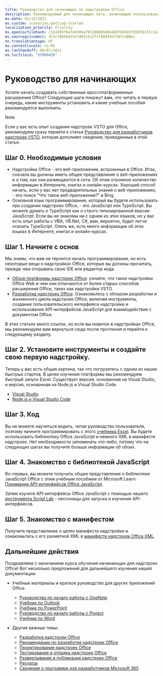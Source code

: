 ```yaml
---
title: Руководство для начинающих по надстройкам Office
description: Рекомендуемый для начинающих путь, включающий использование учебных ресурсов для надстроек Office.
ms.date: 02/12/2021
ms.custom: scenarios:getting-started
localization_priority: Priority
ms.openlocfilehash: c3242057be7e8306af91268085b6b46078d301fd507013fc1a27b94e7538d26c
ms.sourcegitcommit: 4f2c76b48d15e7d03c5c5f1f809493758fcd88ec
ms.translationtype: HT
ms.contentlocale: ru-RU
ms.lasthandoff: 08/07/2021
ms.locfileid: "57089420"
---
```

# <a name="beginners-guide"></a>Руководство для начинающих

Хотите начать создавать собственные кроссплатформенные расширения Office? Следующие шаги покажут вам, что читать в первую очередь, какие инструменты установить и какие учебные пособия рекомендуется выполнить.

> [!NOTE]
> Если у вас есть опыт создания надстроек VSTO для Office, рекомендуем сразу перейти к статье [Руководство для разработчиков надстроек VSTO](learning-path-transition.md), которая дополняет сведения, приведенные в этой статье.

## <a name="step-0-prerequisites"></a>Шаг 0. Необходимые условия

- Надстройки Office - это веб-приложения, встроенные в Office. Итак, сначала вы должны иметь общее представление о веб-приложениях и о том, как они размещаются в сети. Об этом огромное количество информации в Интернете, книгах и онлайн-курсах. Хороший способ начать, если у вас нет предварительных знаний о веб-приложениях, - это поиск "Что такое веб-приложение?" в Bing.
- Основной язык программирования, который вы будете использовать при создании надстроек Office, - это JavaScript или TypeScript. Вы можете думать о TypeScript как о строго типизированной версии JavaScript. Если вы не знакомы ни с одним из этих языков, но у вас есть опыт работы с VBA, VB.Net, C#, вам, вероятно, будет легче освоить TypeScript. Опять же, есть много информации об этих языках в Интернете, книгах и онлайн-курсах.

## <a name="step-1-begin-with-fundamentals"></a>Шаг 1. Начните с основ

Мы знаем, что вам не терпится начать программирование, но есть некоторые вещи о надстройках Office, которые вы должны прочитать, прежде чем открывать свою IDE или редактор кода.

- [Обзор платформы надстроек Office](office-add-ins.md): узнайте, что такое надстройки Office Web и чем они отличаются от более старых способов расширения Office, таких как надстройки VSTO.
- [Разработка надстроек Office](../develop/develop-overview.md). Ознакомьтесь с обзором разработки и жизненного цикла надстроек Office, включая инструменты, создание пользовательского интерфейса надстройки и использование API-интерфейсов JavaScript для взаимодействия с документом Office.

В этих статьях много ссылок, но если вы новичок в надстройках Office, мы рекомендуем вам вернуться сюда после прочтения и перейти к следующему разделу.

## <a name="step-2-install-tools-and-create-your-first-add-in"></a>Шаг 2. Установите инструменты и создайте свою первую надстройку.

Теперь у вас есть общая картина, так что погрузитесь с одним из наших быстрых стартов. В целях изучения платформы мы рекомендуем быстрый запуск Excel. Существует версия, основанная на Visual Studio, и версия, основанная на Node.js и Visual Studio Code.

- [Visual Studio](../quickstarts/excel-quickstart-jquery.md?tabs=visualstudio)
- [Node.js и Visual Studio Code](../quickstarts/excel-quickstart-jquery.md?tabs=yeomangenerator)

## <a name="step-3-code"></a>Шаг 3. Код

Вы не можете научиться водить, читая руководство пользователя, поэтому начните программировать с этого [учебника Excel](../tutorials/excel-tutorial.md). Вы будете использовать библиотеку Office JavaScript и немного XML в манифесте надстроек. Нет необходимости запоминать что-либо, потому что на следующих шагах вы получите больше информации об обоих.

## <a name="step-4-understand-the-javascript-library"></a>Шаг 4. Знакомство с библиотекой JavaScript

Во-первых, вы можете получить общее представление о библиотеке JavaScript Office с этим учебным пособием от Microsoft Learn: [Понимание API-интерфейсов Office JavaScript](/learn/modules/understand-office-javascript-apis/index).

Затем изучите API-интерфейсы Office JavaScript с помощью нашего [инструмента Script Lab](explore-with-script-lab.md) - песочницы для запуска и изучения API-интерфейсов.

## <a name="step-5-understand-the-manifest"></a>Шаг 5. Знакомство с манифестом

Получите представление о целях манифеста надстройки и ознакомьтесь с его разметкой XML в [манифесте надстроек Office XML](../develop/add-in-manifests.md).

## <a name="next-steps"></a>Дальнейшие действия

Поздравляем с окончанием курса обучения начинающих для надстроек Office! Вот несколько предложений для дальнейшего изучения нашей документации:

- Учебные материалы и краткое руководство для других приложений Office.

  - [Руководство по началу работы с OneNote](../quickstarts/onenote-quickstart.md)
  - [Учебник по Outlook](/outlook/add-ins/addin-tutorial)
  - [Учебник по PowerPoint](../tutorials/powerpoint-tutorial.md)
  - [Руководство по началу работы с Project](../quickstarts/project-quickstart.md)
  - [Учебник по Word](../tutorials/word-tutorial.md)

- Другие важные темы:

  - [Разработка надстроек Office](../develop/develop-overview.md)
  - [Рекомендации по разработке надстроек Office](../concepts/add-in-development-best-practices.md)
  - [Проектирование надстроек Office](../design/add-in-design.md)
  - [Тестирование и отладка надстроек Office](../testing/test-debug-office-add-ins.md)
  - [Развертывание и публикация надстроек Office](../publish/publish.md)
  - [Ресурсы](../resources/resources-links-help.md)
  - [Сведения о программе для разработчиков Microsoft 365](https://developer.microsoft.com/microsoft-365/dev-program)
